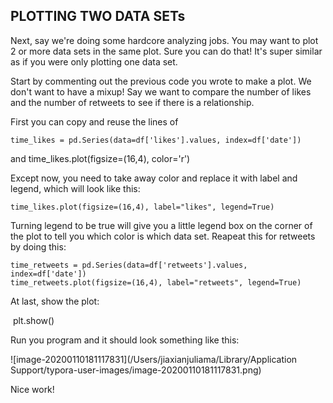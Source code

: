 <!--title="Plotting PT.2"-->

## PLOTTING TWO DATA SETs

Next, say we're doing some hardcore analyzing jobs. You may want to plot 2 or more data sets in the same plot. Sure you can do that! It's super similar as if you were only plotting one data set. 

Start by commenting out the previous code you wrote to make a plot. We don't want to have a mixup! Say we want to compare the number of likes and the number of retweets to see if there is a relationship. 

First you can copy and reuse the lines of 

	time_likes = pd.Series(data=df['likes'].values, index=df['date'])
and
	time_likes.plot(figsize=(16,4), color='r')

Except now, you need to take away color and replace it with label and legend, which will look like this:

	time_likes.plot(figsize=(16,4), label="likes", legend=True)

Turning legend to be true will give you a little legend box on the corner of the plot to tell you which color is which data set. Reapeat this for retweets by doing this:

	time_retweets = pd.Series(data=df['retweets'].values, index=df['date'])
	time_retweets.plot(figsize=(16,4), label="retweets", legend=True)

At last, show the plot:
	

​	plt.show()

Run you program and it should look something like this:

![image-20200110181117831](/Users/jiaxianjuliama/Library/Application Support/typora-user-images/image-20200110181117831.png)

Nice work!